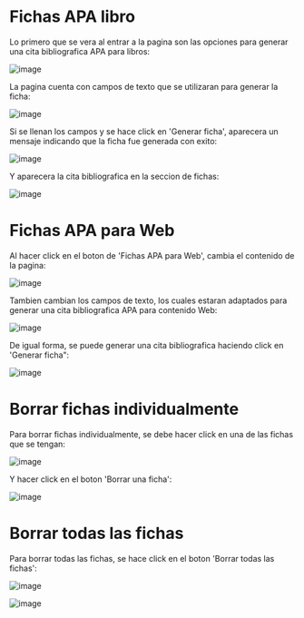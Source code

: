 
# Fichas APA libro

Lo primero que se vera al entrar a la pagina son las opciones para generar una cita bibliografica APA para libros:

![image](https://github.com/Barriose01/FichasAPAReact/assets/107152796/867e2aaa-af72-404d-a84e-ce737ccfc6c5)


La pagina cuenta con campos de texto que se utilizaran para generar la ficha:

![image](https://github.com/Barriose01/FichasAPAReact/assets/107152796/47f40bd6-cee7-46e5-ba04-a0fe21cc9808)


Si se llenan los campos y se hace click en 'Generar ficha', aparecera un mensaje indicando que la ficha fue generada con exito:

![image](https://github.com/Barriose01/FichasAPAReact/assets/107152796/9b95bb6a-203a-4898-bccd-fea63b9e64cd)


Y aparecera la cita bibliografica en la seccion de fichas:

![image](https://github.com/Barriose01/FichasAPAReact/assets/107152796/01c5c741-9009-4a33-8877-1b3cf2662f23)


# Fichas APA para Web

Al hacer click en el boton de 'Fichas APA para Web', cambia el contenido de la pagina:

![image](https://github.com/Barriose01/FichasAPAReact/assets/107152796/c5cc7f85-19aa-48c7-9f37-bcc89fb574f3)


Tambien cambian los campos de texto, los cuales estaran adaptados para generar una cita bibliografica APA para contenido Web:

![image](https://github.com/Barriose01/FichasAPAReact/assets/107152796/61b6fd63-1e35-47eb-af51-95e3a71bd183)


De igual forma, se puede generar una cita bibliografica haciendo click en 'Generar ficha":

![image](https://github.com/Barriose01/FichasAPAReact/assets/107152796/bd40b9b8-5bea-49d9-a12d-ea3f8862cbaa)


# Borrar fichas individualmente

Para borrar fichas individualmente, se debe hacer click en una de las fichas que se tengan:

![image](https://github.com/Barriose01/FichasAPAReact/assets/107152796/d29ee609-e482-43e2-b854-86ee283d226e)


Y hacer click en el boton 'Borrar una ficha':

![image](https://github.com/Barriose01/FichasAPAReact/assets/107152796/8411e3f8-3c8d-453d-ae37-38829ea479b4)


# Borrar todas las fichas

Para borrar todas las fichas, se hace click en el boton 'Borrar todas las fichas':

![image](https://github.com/Barriose01/FichasAPAReact/assets/107152796/3a48c568-4a51-4106-923b-96b173609ff9)


![image](https://github.com/Barriose01/FichasAPAReact/assets/107152796/64789136-015c-4795-b95b-4cdfd453e4bd)








 
